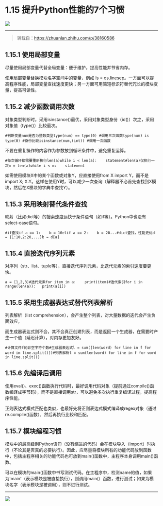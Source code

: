 # 1.15 提升Python性能的7个习惯

![](http://image.iswbm.com/20200602135014.png)

---

> 转载自：https://zhuanlan.zhihu.com/p/38160586

## 1.15.1 使用局部变量

尽量使用局部变量代替全局变量：便于维护，提高性能并节省内存。

使用局部变量替换模块名字空间中的变量，例如 ls = os.linesep。一方面可以提高程序性能，局部变量查找速度更快；另一方面可用简短标识符替代冗长的模块变量，提高可读性。

## 1.15.2 减少函数调用次数

对象类型判断时，采用isinstance()最优，采用对象类型身份（id()）次之，采用对象值（type()）比较最次。

```
#判断变量num是否为整数类型type(num) == type(0) #调用三次函数type(num) is type(0) #身份比较isinstance(num,(int)) #调用一次函数
```

不要在重复操作的内容作为参数放到循环条件中，避免重复运算。

```
#每次循环都需要重新执行len(a)while i < len(a):    statement#len(a)仅执行一次m = len(a)while i < m:    statement
```

如需使用模块X中的某个函数或对象Y，应直接使用from X import Y，而不是import X; X.Y。这样在使用Y时，可以减少一次查询（解释器不必首先查找到X模块，然后在X模块的字典中查找Y）。

## 1.15.3 采用映射替代条件查找

映射（比如dict等）的搜索速度远快于条件语句（如if等）。Python中也没有select-case语句。

```
#if查找if a == 1:    b = 10elif a == 2:    b = 20...#dict查找，性能更优d = {1:10,2:20,...}b = d[a]
```

## 1.15.4 直接迭代序列元素

对序列（str、list、tuple等），直接迭代序列元素，比迭代元素的索引速度要更快。

```
a = [1,2,3]#迭代元素for item in a:    print(item)#迭代索引for i in range(len(a)):   print(a[i])
```

## 1.15.5 采用生成器表达式替代列表解析

列表解析（list comprehension），会产生整个列表，对大量数据的迭代会产生负面效应。

而生成器表达式则不会，其不会真正创建列表，而是返回一个生成器，在需要时产生一个值（延迟计算），对内存更加友好。

```
#计算文件f的非空字符个数#生成器表达式l = sum([len(word) for line in f for word in line.split()])#列表解析l = sum(len(word) for line in f for word in line.split())
```

## 1.15.6 先编译后调用

使用eval()、exec()函数执行代码时，最好调用代码对象（提前通过compile()函数编译成字节码），而不是直接调用str，可以避免多次执行重复编译过程，提高程序性能。

正则表达式模式匹配也类似，也最好先将正则表达式模式编译成regex对象（通过re.complie()函数），然后再执行比较和匹配。

## 1.15.7 模块编程习惯

模块中的最高级别Python语句（没有缩进的代码）会在模块导入（import）时执行（不论其是否真的必要执行）。因此，应尽量将模块所有的功能代码放到函数中，包括主程序相关的功能代码也可放到main()函数中，主程序本身调用main()函数。

可以在模块的main()函数中书写测试代码。在主程序中，检测name的值，如果为'main'（表示模块是被直接执行），则调用main(）函数，进行测试；如果为模块名字（表示模块是被调用），则不进行测试。



------

![](http://image.iswbm.com/20200607174235.png)
